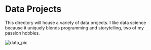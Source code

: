 # Data Projects

This directory will house a variety of data projects. I like data science because it uniquely blends programming and storytelling, two of my passion hobbies.

![data_pic](https://github.com/user-attachments/assets/f121d08a-223a-41b0-af62-02cdbf1b4ed8)
